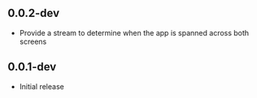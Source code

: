 ## 0.0.2-dev

* Provide a stream to determine when the app is spanned across both screens

## 0.0.1-dev

* Initial release
